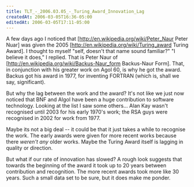```yaml
---
title: TLT_-_2006.03.05_-_Turing_Award_Innovation_Lag
createdAt: 2006-03-05T16:36-05:00
editedAt: 2006-03-05T17:11-05:00
---
```


A few days ago I noticed that [http://en.wikipedia.org/wiki/Peter_Naur Peter Nuar] was given the 2005 [http://en.wikipedia.org/wiki/Turing_award Turing Award]. I thought to myself "self, doesn't that name sound familiar?" "I believe it does," I replied. That is Peter Naur of [http://en.wikipedia.org/wiki/Backus-Naur_form Backus-Naur Form]. That, in conjunction with his greater work on Agol 60, is why he got the award. Backus got his award in 1977, for inventing FORTRAN (which is, shall we say, significant).

But why the lag between the work and the award? It's not like we just now noticed that BNF and Algol have been a huge contribution to software technology. Looking at the list I saw some others... Alan Kay wasn't recognised until 2003 for his early 1970's work; the RSA guys were recognised in 2002 for work from 1977.

Maybe its not a big deal -- it could be that it just takes a while to recognise the work. The early awards were given for more recent works because there <i>weren't any</i> older works. Maybe the Turing Award itself is lagging in quality or direction.

But what if our rate of innovation has slowed? A rough look suggests that towards the beginning of the award it took up to 20 years between contribution and recognition. The more recent awards took more like 30 years. Such a small data set to be sure, but it does make me ponder.

